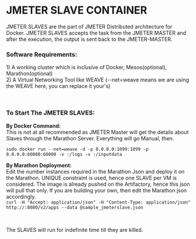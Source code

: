 # JMETER SLAVE CONTAINER
JMETER SLAVES are the part of JMETER Distributed architecture for Docker. JMETER SLAVES accepts the task from the JMETER MASTER and after the execution, the output is sent back to the JMETER-MASTER. 
</br>
<h3>Software Requirements:</h3>
<p>1) A working cluster which is inclusive of Docker, Mesos(optional), Marathon(optional)</br>
2) A Virtual Networking Tool like WEAVE (--net=weave means we are using the WEAVE here, you can replace it your's) </p>
</br>
<h3> To Start The JMETER SLAVES: </h3>
<p><b>By Docker Command:</b></br>
This is not at all recommended as JMETER Master will get the details about Slaves through the Marathon Server. Everything will go Manual, then.</br>
<code>
sudo docker run --net=weave -d -p 0.0.0.0:1099:1099 -p 0.0.0.0:60000:60000 -v <absolute any host path to log>:/logs -v <absolute any host path to inputdata>:/inputdata 
</code></p>

<p><b>By Marathon Deployment:</b></br>
Edit the number instances required in the Marathon Json and deploy it on the Marathon. UNIQUE constraint is used, hence one SLAVE per VM is considered. The image is already pushed on the Artifactory, hence this json will pull that only. If you are building your own, then edit the Marathon json accordingly.</br>
<code>curl -H "Accept: application/json" -H "Content-Type: application/json" http://<master-node>:8080/v2/apps --data @sample_jmeterslave.json</code></p>
</br>
<p>The SLAVES will run for indefinite time till they are killed.</p>
